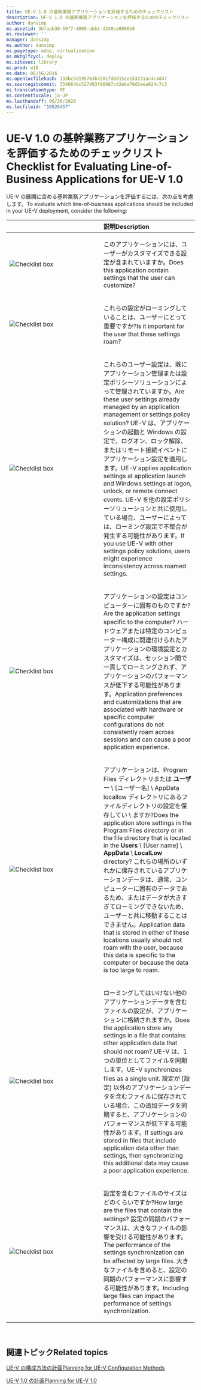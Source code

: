 ```yaml
---
title: UE-V 1.0 の基幹業務アプリケーションを評価するためのチェックリスト
description: UE-V 1.0 の基幹業務アプリケーションを評価するためのチェックリスト
author: dansimp
ms.assetid: 3bfaab30-59f7-4099-abb1-d248ce0086b8
ms.reviewer: ''
manager: dansimp
ms.author: dansimp
ms.pagetype: mdop, virtualization
ms.mktglfcycl: deploy
ms.sitesec: library
ms.prod: w10
ms.date: 06/16/2016
ms.openlocfilehash: 133bc5d195763b7281fd8d152e153231ac4c4d47
ms.sourcegitcommit: 354664bc527d93f80687cd2eba70d1eea024c7c3
ms.translationtype: MT
ms.contentlocale: ja-JP
ms.lasthandoff: 06/26/2020
ms.locfileid: "10826457"
---
```

# <span data-ttu-id="cc4c4-103">UE-V 1.0 の基幹業務アプリケーションを評価するためのチェックリスト</span><span class="sxs-lookup"><span data-stu-id="cc4c4-103">Checklist for Evaluating Line-of-Business Applications for UE-V 1.0</span></span>


<span data-ttu-id="cc4c4-104">UE-V の展開に含める基幹業務アプリケーションを評価するには、次の点を考慮します。</span><span class="sxs-lookup"><span data-stu-id="cc4c4-104">To evaluate which line-of-business applications should be included in your UE-V deployment, consider the following:</span></span>

<table>
<colgroup>
<col width="50%" />
<col width="50%" />
</colgroup>
<thead>
<tr class="header">
<th align="left"></th>
<th align="left"><span data-ttu-id="cc4c4-105">説明</span><span class="sxs-lookup"><span data-stu-id="cc4c4-105">Description</span></span></th>
</tr>
</thead>
<tbody>
<tr class="odd">
<td align="left"><img src="images/checklistbox.gif" alt="Checklist box" /></td>
<td align="left"><p><span data-ttu-id="cc4c4-106">このアプリケーションには、ユーザーがカスタマイズできる設定が含まれていますか。</span><span class="sxs-lookup"><span data-stu-id="cc4c4-106">Does this application contain settings that the user can customize?</span></span></p></td>
</tr>
<tr class="even">
<td align="left"><img src="images/checklistbox.gif" alt="Checklist box" /></td>
<td align="left"><p><span data-ttu-id="cc4c4-107">これらの設定がローミングしていることは、ユーザーにとって重要ですか?</span><span class="sxs-lookup"><span data-stu-id="cc4c4-107">Is it important for the user that these settings roam?</span></span></p></td>
</tr>
<tr class="odd">
<td align="left"><img src="images/checklistbox.gif" alt="Checklist box" /></td>
<td align="left"><p><span data-ttu-id="cc4c4-108">これらのユーザー設定は、既にアプリケーション管理または設定ポリシーソリューションによって管理されていますか。</span><span class="sxs-lookup"><span data-stu-id="cc4c4-108">Are these user settings already managed by an application management or settings policy solution?</span></span> <span data-ttu-id="cc4c4-109">UE-V は、アプリケーションの起動と Windows の設定で、ログオン、ロック解除、またはリモート接続イベントにアプリケーション設定を適用します。</span><span class="sxs-lookup"><span data-stu-id="cc4c4-109">UE-V applies application settings at application launch and Windows settings at logon, unlock, or remote connect events.</span></span> <span data-ttu-id="cc4c4-110">UE-V を他の設定ポリシーソリューションと共に使用している場合、ユーザーによっては、ローミング設定で不整合が発生する可能性があります。</span><span class="sxs-lookup"><span data-stu-id="cc4c4-110">If you use UE-V with other settings policy solutions, users might experience inconsistency across roamed settings.</span></span></p></td>
</tr>
<tr class="even">
<td align="left"><img src="images/checklistbox.gif" alt="Checklist box" /></td>
<td align="left"><p><span data-ttu-id="cc4c4-111">アプリケーションの設定はコンピューターに固有のものですか?</span><span class="sxs-lookup"><span data-stu-id="cc4c4-111">Are the application settings specific to the computer?</span></span> <span data-ttu-id="cc4c4-112">ハードウェアまたは特定のコンピューター構成に関連付けられたアプリケーションの環境設定とカスタマイズは、セッション間で一貫してローミングされず、アプリケーションのパフォーマンスが低下する可能性があります。</span><span class="sxs-lookup"><span data-stu-id="cc4c4-112">Application preferences and customizations that are associated with hardware or specific computer configurations do not consistently roam across sessions and can cause a poor application experience.</span></span></p></td>
</tr>
<tr class="odd">
<td align="left"><img src="images/checklistbox.gif" alt="Checklist box" /></td>
<td align="left"><p><span data-ttu-id="cc4c4-113">アプリケーションは、Program Files ディレクトリまたは <strong> ユーザー </strong> \ [ユーザー名] \ AppData locallow ディレクトリにあるファイルディレクトリの設定を保存してい <strong> </strong>  \  <strong> </strong> ますか?</span><span class="sxs-lookup"><span data-stu-id="cc4c4-113">Does the application store settings in the Program Files directory or in the file directory that is located in the <strong>Users</strong> \ [User name] \ <strong>AppData</strong> \ <strong>LocalLow</strong> directory?</span></span> <span data-ttu-id="cc4c4-114">これらの場所のいずれかに保存されているアプリケーションデータは、通常、コンピューターに固有のデータであるため、またはデータが大きすぎてローミングできないため、ユーザーと共に移動することはできません。</span><span class="sxs-lookup"><span data-stu-id="cc4c4-114">Application data that is stored in either of these locations usually should not roam with the user, because this data is specific to the computer or because the data is too large to roam.</span></span></p></td>
</tr>
<tr class="even">
<td align="left"><img src="images/checklistbox.gif" alt="Checklist box" /></td>
<td align="left"><p><span data-ttu-id="cc4c4-115">ローミングしてはいけない他のアプリケーションデータを含むファイルの設定が、アプリケーションに格納されますか。</span><span class="sxs-lookup"><span data-stu-id="cc4c4-115">Does the application store any settings in a file that contains other application data that should not roam?</span></span> <span data-ttu-id="cc4c4-116">UE-V は、1つの単位としてファイルを同期します。</span><span class="sxs-lookup"><span data-stu-id="cc4c4-116">UE-V synchronizes files as a single unit.</span></span> <span data-ttu-id="cc4c4-117">設定が [設定] 以外のアプリケーションデータを含むファイルに保存されている場合、この追加データを同期すると、アプリケーションのパフォーマンスが低下する可能性があります。</span><span class="sxs-lookup"><span data-stu-id="cc4c4-117">If settings are stored in files that include application data other than settings, then synchronizing this additional data may cause a poor application experience.</span></span></p></td>
</tr>
<tr class="odd">
<td align="left"><img src="images/checklistbox.gif" alt="Checklist box" /></td>
<td align="left"><p><span data-ttu-id="cc4c4-118">設定を含むファイルのサイズはどのくらいですか?</span><span class="sxs-lookup"><span data-stu-id="cc4c4-118">How large are the files that contain the settings?</span></span> <span data-ttu-id="cc4c4-119">設定の同期のパフォーマンスは、大きなファイルの影響を受ける可能性があります。</span><span class="sxs-lookup"><span data-stu-id="cc4c4-119">The performance of the settings synchronization can be affected by large files.</span></span> <span data-ttu-id="cc4c4-120">大きなファイルを含めると、設定の同期のパフォーマンスに影響する可能性があります。</span><span class="sxs-lookup"><span data-stu-id="cc4c4-120">Including large files can impact the performance of settings synchronization.</span></span></p></td>
</tr>
</tbody>
</table>

 

## <span data-ttu-id="cc4c4-121">関連トピック</span><span class="sxs-lookup"><span data-stu-id="cc4c4-121">Related topics</span></span>


[<span data-ttu-id="cc4c4-122">UE-V の構成方法の計画</span><span class="sxs-lookup"><span data-stu-id="cc4c4-122">Planning for UE-V Configuration Methods</span></span>](planning-for-ue-v-configuration-methods.md)

[<span data-ttu-id="cc4c4-123">UE-V 1.0 の計画</span><span class="sxs-lookup"><span data-stu-id="cc4c4-123">Planning for UE-V 1.0</span></span>](planning-for-ue-v-10.md)

 

 





